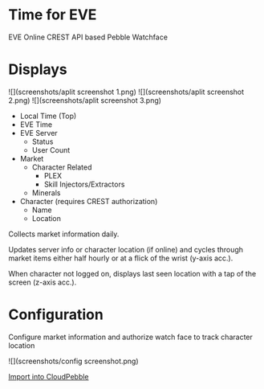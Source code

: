 # Time for EVE
EVE Online CREST API based Pebble Watchface

# Displays

![](screenshots/aplit screenshot 1.png)
![](screenshots/aplit screenshot 2.png)
![](screenshots/aplit screenshot 3.png)

- Local Time (Top)
- EVE Time
- EVE Server   
    - Status
    - User Count
- Market
    - Character Related
        - PLEX
        - Skill Injectors/Extractors
    - Minerals
- Character (requires CREST authorization)
    - Name
    - Location 
    
Collects market information daily.

Updates server info or character location (if online) and cycles through market items either half hourly or at a flick of the wrist (y-axis acc.).

When character not logged on, displays last seen location with a tap of the screen (z-axis acc.).

# Configuration

Configure market information and authorize watch face to track character location

![](screenshots/config screenshot.png)

[Import into CloudPebble](https://cloudpebble.net/ide/import/github/batstyx/time-for-eve/)